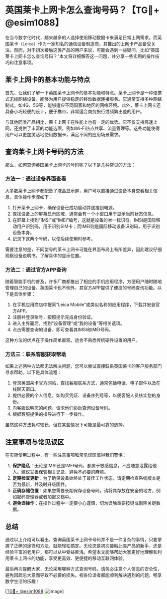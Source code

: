 # 英国莱卡上网卡怎么查询号码？【TG💪+ @esim1088】

在当今数字化时代，越来越多的人选择使用移动数据卡来满足日常上网需求。而英国莱卡（Leica）作为一家知名的通信设备制造商，其推出的上网卡产品备受关注。然而，对于初次接触这类产品的用户来说，可能会遇到一些疑问，比如“英国莱卡上网卡怎么查询号码？”本文将详细解答这一问题，并分享一些实用的操作技巧和注意事项。

## 莱卡上网卡的基本功能与特点

首先，让我们了解一下英国莱卡上网卡的基本功能和特点。莱卡上网卡是一种便携式无线网络设备，能够为用户提供稳定的移动数据连接服务。它通常支持多种网络制式，如4G、5G等，能够适应不同国家和地区的网络环境。此外，莱卡上网卡还具备小巧轻便的设计，便于携带，非常适合商务旅行或频繁出差的用户。

与其他同类产品相比，莱卡上网卡在性能上也有一定的优势。它不仅支持高速上网，还提供了丰富的功能选项，例如Wi-Fi热点共享、流量管理等。这些功能使得用户可以更加灵活地使用数据卡，满足不同的应用场景需求。

## 查询莱卡上网卡号码的方法

那么，如何查询英国莱卡上网卡的号码呢？以下是几种常见的方法：

### 方法一：通过设备界面查看

大多数莱卡上网卡都配备了液晶显示屏，用户可以直接通过设备本身查看相关信息。具体操作步骤如下：

1. 打开莱卡上网卡，确保设备已成功启动并连接到电源。
2. 查找设备上的屏幕显示区域，通常会有一个小窗口用于显示当前状态信息。
3. 在屏幕上找到“IMSI”或“IMEI”编号，这就是设备的唯一标识符。IMSI是国际移动用户识别码，用于识别SIM卡；而IMEI则是国际移动设备识别码，用于识别设备本身。
4. 记录下这两个号码，以便后续使用时参考。

需要注意的是，不同型号的莱卡上网卡可能在界面布局上有所差异，因此建议仔细观察设备说明书，了解具体的显示位置。

### 方法二：通过官方APP查询

随着智能手机的普及，许多厂商都推出了相应的手机应用程序，方便用户随时随地管理自己的设备。英国莱卡也不例外，其官方APP提供了便捷的号码查询功能。以下是具体步骤：

1. 在手机应用商店中搜索“Leica Mobile”或类似名称的应用程序，下载并安装官方APP。
2. 注册并登录账号，按照提示完成身份验证。
3. 进入主界面后，找到“设备管理”或“我的设备”等相关选项。
4. 点击需要查询的设备，即可查看其IMSI和IMEI号码。

这种方法的优点在于操作简单直观，适合不熟悉传统硬件设置的用户。

### 方法三：联系客服获取帮助

如果上述两种方法都无法解决问题，您可以尝试直接联系英国莱卡的客户服务部门寻求帮助。以下是具体流程：

1. 登录英国莱卡官方网站，查找客服联系方式，通常包括电话、电子邮件以及在线聊天窗口。
2. 提供必要的个人信息，如购买凭证、设备序列号等，以便客服人员核实您的身份。
3. 向客服说明您的问题，请求他们协助查询设备号码。
4. 根据客服提供的指导进行下一步操作。

虽然这种方法耗时较长，但在某些情况下可能是最可靠的选择。

## 注意事项与常见误区

在实际使用过程中，有一些注意事项和常见误区值得我们警惕：

1. **保护隐私**：无论是IMSI还是IMEI号码，都属于敏感信息，不应随意泄露给他人。建议妥善保管相关记录，避免不必要的麻烦。
2. **定期检查更新**：为了确保设备始终处于最佳工作状态，请定期检查系统版本是否为最新，并及时升级固件。
3. **正确存储位置**：如果您需要长期保存设备号码，请将其存放在安全的地方，例如密码管理器或者加密文档中。
4. **避免误操作**：在操作过程中一定要小心谨慎，切勿误触重要按键或删除关键数据。

## 总结

通过以上介绍可以看出，查询英国莱卡上网卡号码并不是一件复杂的事情，只要掌握了正确的途径和方法，就能轻松搞定。无论您是初次接触此类产品的新手，还是经验丰富的老用户，都可以从中受益匪浅。希望本文能够帮助大家更好地理解和利用莱卡上网卡的功能，享受更高效、更便捷的移动互联网体验。

最后再次提醒大家，无论采用哪种方式查询号码，请务必注意个人信息的安全性，避免因疏忽大意而导致不必要的损失。祝各位读者都能顺利解决遇到的问题，畅享数字生活的乐趣！

[[TG💪+ @esim1088](https://t.me/s/esim1088) ![Image](https://i.postimg.cc/4NQfJmqS/Snipaste-2025-05-13-00-14-12.png)]